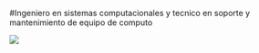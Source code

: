 #Ingeniero en sistemas computacionales y tecnico en soporte y mantenimiento de equipo de computo

![](./Images/header_https://cdn.discordapp.com/attachments/1033544793155960913/1199948098185744495/IMG_20221202_233651_467.jpg?ex=65c465c0&is=65b1f0c0&hm=b3111b8f40b293bf3d0bc75f1c4b0de12cabe4a8698e10b4389d0126a6399f56&)
